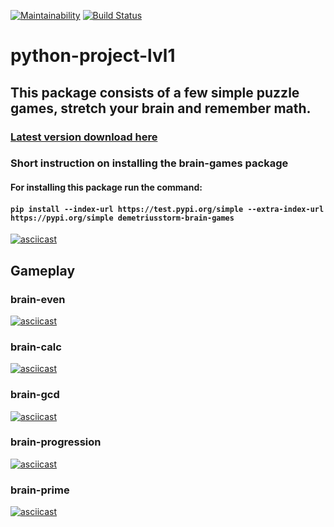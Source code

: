 [![Maintainability](https://api.codeclimate.com/v1/badges/a99a88d28ad37a79dbf6/maintainability)](https://codeclimate.com/github/codeclimate/codeclimate/maintainability)
[![Build Status](https://travis-ci.com/travis-ci/travis-web.svg?branch=master)](https://travis-ci.com/travis-ci/travis-web)

# python-project-lvl1
## This package consists of a few simple puzzle games, stretch your brain and remember math.
### [Latest version download here](https://test.pypi.org/project/demetriusstorm-brain-games/)

### Short instruction on installing the brain-games package
#### For installing this package run the command:
#### `pip install --index-url https://test.pypi.org/simple --extra-index-url https://pypi.org/simple demetriusstorm-brain-games`
[![asciicast](https://asciinema.org/a/L9dQpb2DV28SYTuYGjiZEMV8U.svg)](https://asciinema.org/a/L9dQpb2DV28SYTuYGjiZEMV8U)

## Gameplay
### brain-even
[![asciicast](https://asciinema.org/a/em9A4FfWSz7E85XX3EuDZKS7B.svg)](https://asciinema.org/a/em9A4FfWSz7E85XX3EuDZKS7B)
### brain-calc
[![asciicast](https://asciinema.org/a/mDgzV6hNvAmdQ8G3X98YbZVDm.svg)](https://asciinema.org/a/mDgzV6hNvAmdQ8G3X98YbZVDm)
### brain-gcd
[![asciicast](https://asciinema.org/a/9KMzVPMjoFBu7D7DgEIVDQp1W.svg)](https://asciinema.org/a/9KMzVPMjoFBu7D7DgEIVDQp1W)
### brain-progression
[![asciicast](https://asciinema.org/a/MlSxXtewDdONEQh3wwsg7plVi.svg)](https://asciinema.org/a/MlSxXtewDdONEQh3wwsg7plVi)
### brain-prime
[![asciicast](https://asciinema.org/a/DvhGkRCMEWX6UAVL0uoXaWIuI.svg)](https://asciinema.org/a/DvhGkRCMEWX6UAVL0uoXaWIuI)
